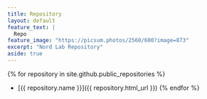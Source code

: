 ```yaml
---
title: Repository
layout: default
feature_text: |
  Repo
feature_image: "https://picsum.photos/2560/600?image=873"
excerpt: "Nord Lab Repository"
aside: true
---
```

{% for repository in site.github.public_repositories %}
  * [{{ repository.name }}]({{ repository.html_url }})
{% endfor %}

